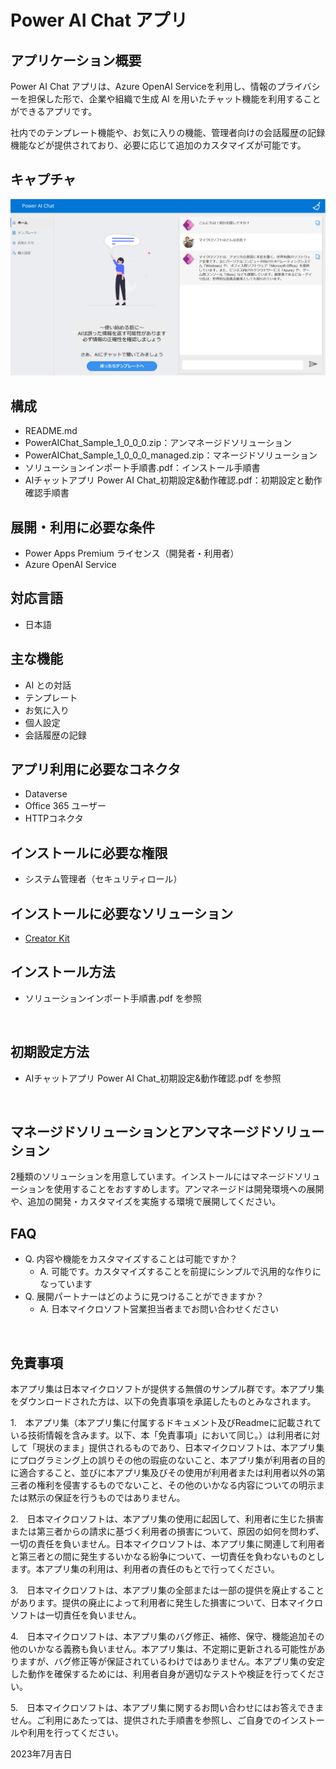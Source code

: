 # Power AI Chat アプリ

## アプリケーション概要
Power AI Chat アプリは、Azure OpenAI Serviceを利用し、情報のプライバシーを担保した形で、企業や組織で生成 AI を用いたチャット機能を利用することができるアプリです。

社内でのテンプレート機能や、お気に入りの機能、管理者向けの会話履歴の記録機能などが提供されており、必要に応じて追加のカスタマイズが可能です。

## キャプチャ
![キャプチャ](https://github.com/microsoft/PowerApps-Sample-Apps-Japan/blob/main/docs/PowerAIChat.png?raw=true "キャプチャ")

## 構成
- README.md
- PowerAIChat_Sample_1_0_0_0.zip：アンマネージドソリューション
- PowerAIChat_Sample_1_0_0_0_managed.zip：マネージドソリューション
- ソリューションインポート手順書.pdf：インストール手順書
- AIチャットアプリ Power AI Chat_初期設定&動作確認.pdf：初期設定と動作確認手順書

## 展開・利用に必要な条件
- Power Apps Premium ライセンス（開発者・利用者）
- Azure OpenAI Service

## 対応言語
- 日本語

## 主な機能
- AI との対話
- テンプレート
- お気に入り
- 個人設定
- 会話履歴の記録

## アプリ利用に必要なコネクタ
- Dataverse
- Office 365 ユーザー
- HTTPコネクタ

## インストールに必要な権限
- システム管理者（セキュリティロール）

## インストールに必要なソリューション
- [Creator Kit](https://learn.microsoft.com/ja-jp/power-platform/guidance/creator-kit/overview)

## インストール方法
- ソリューションインポート手順書.pdf を参照
<br>

## 初期設定方法
- AIチャットアプリ Power AI Chat_初期設定&動作確認.pdf を参照
<br>

## マネージドソリューションとアンマネージドソリューション
2種類のソリューションを用意しています。インストールにはマネージドソリューションを使用することをおすすめします。アンマネージドは開発環境への展開や、追加の開発・カスタマイズを実施する環境で展開してください。
<br>

## FAQ
* Q. 内容や機能をカスタマイズすることは可能ですか？
    * A. 可能です。カスタマイズすることを前提にシンプルで汎用的な作りになっています
* Q. 展開パートナーはどのように見つけることができますか？
    * A. 日本マイクロソフト営業担当者までお問い合わせください
<br>

## 免責事項
本アプリ集は日本マイクロソフトが提供する無償のサンプル群です。本アプリ集をダウンロードされた方は、以下の免責事項を承諾したものとみなされます。

1.　本アプリ集（本アプリ集に付属するドキュメント及びReadmeに記載されている技術情報を含みます。以下、本「免責事項」において同じ。）は利用者に対して「現状のまま」提供されるものであり、日本マイクロソフトは、本アプリ集にプログラミング上の誤りその他の瑕疵のないこと、本アプリ集が利用者の目的に適合すること、並びに本アプリ集及びその使用が利用者または利用者以外の第三者の権利を侵害するものでないこと、その他のいかなる内容についての明示または黙示の保証を行うものではありません。

2.　日本マイクロソフトは、本アプリ集の使用に起因して、利用者に生じた損害または第三者からの請求に基づく利用者の損害について、原因の如何を問わず、一切の責任を負いません。日本マイクロソフトは、本アプリ集に関連して利用者と第三者との間に発生するいかなる紛争について、一切責任を負わないものとします。本アプリ集の利用は、利用者の責任のもとで行ってください。

3.　日本マイクロソフトは、本アプリ集の全部または一部の提供を廃止することがあります。提供の廃止によって利用者に発生した損害について、日本マイクロソフトは一切責任を負いません。

4.　日本マイクロソフトは、本アプリ集のバグ修正、補修、保守、機能追加その他のいかなる義務も負いません。本アプリ集は、不定期に更新される可能性がありますが、バグ修正等が保証されているわけではありません。本アプリ集の安定した動作を確保するためには、利用者自身が適切なテストや検証を行ってください。

5.　日本マイクロソフトは、本アプリ集に関するお問い合わせにはお答えできません。ご利用にあたっては、提供された手順書を参照し、ご自身でのインストールや利用を行ってください。

2023年7月吉日